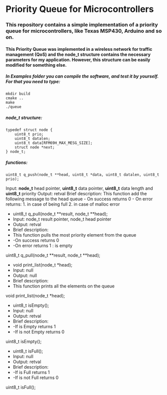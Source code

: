 # Priority Queue for Microcontrollers

### This repository contains a simple implementation of a priority queue for microcontrollers, like Texas MSP430, Arduino and so on. 

#### This Priority Queue was implemented in a wireless network for traffic management (QoS) and the node_t structure contains the necessary parameters for my application. However, this structure can be easily modified for something else.

##### In *Examples* folder you can compile the software, and test it by yourself. For that you need to type:
```
mkdir build
cmake ..
make
./queue
```

##### node_t structure:
```
typedef struct node {
    uint8_t prio;
    uint8_t datalen;
    uint8_t data[RFM69H_MAX_MESG_SIZE];
    struct node *next;
} node_t;
```
##### functions:

```
uint8_t q_push(node_t **head, uint8_t *data, uint8_t datalen, uint8_t prio);
```
Input: **node_t** head pointer, **uint8_t** data pointer, **uint8_t** data length and **uint8_t** priority
Output: retval
    Brief description:
        This function add the following message to the head queue
            - On success returns 0
            - On error returns:
                1. in case of being full
                2. in case of malloc error




 * uint8_t q_pull(node_t **result, node_t **head);
 * Input: node_t result pointer, node_t head pointer
 * Output: retval
 * Brief description:
 * This function pulls the most priority element from the queue
 *  -On success returns 0
 *  -On error returns 1 : is empty

uint8_t q_pull(node_t **result, node_t **head);

 * void print_list(node_t *head);
 * Input: null
 * Output: null
 * Brief description:
 * This function prints all the elements on the queue

void print_list(node_t *head);

 * uint8_t isEmpty();
 * Input: null
 * Output: retval
 * Brief description:
 *  -If is Empty returns 1
 *  -If is not Empty returns 0

uint8_t isEmpty();

 * uint8_t isFull();
 * Input: null
 * Output: retval
 * Brief description:
 *  -If is Full returns 1
 *  -If is not Full returns 0

uint8_t isFull();
